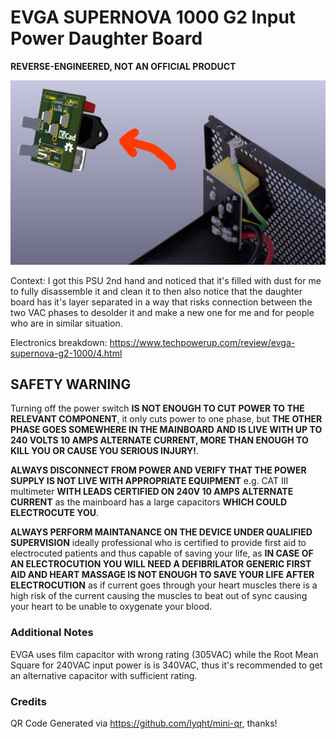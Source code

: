 # EVGA SUPERNOVA 1000 G2 Input Power Daughter Board

**REVERSE-ENGINEERED, NOT AN OFFICIAL PRODUCT**

![](./img/intro.png)

Context: I got this PSU 2nd hand and noticed that it's filled with dust for me to fully disassemble it and clean it to then also notice that the daughter board has it's layer separated in a way that risks connection between the two VAC phases to desolder it and make a new one for me and for people who are in similar situation.

Electronics breakdown: https://www.techpowerup.com/review/evga-supernova-g2-1000/4.html

## SAFETY WARNING

Turning off the power switch **IS NOT ENOUGH TO CUT POWER TO THE RELEVANT COMPONENT**, it only cuts power to one phase, but **THE OTHER PHASE GOES SOMEWHERE IN THE MAINBOARD AND __IS LIVE WITH UP TO 240 VOLTS 10 AMPS ALTERNATE CURRENT, MORE THAN ENOUGH TO KILL YOU OR CAUSE YOU SERIOUS INJURY__!**.

**ALWAYS DISCONNECT FROM POWER AND VERIFY THAT THE POWER SUPPLY IS NOT LIVE WITH APPROPRIATE EQUIPMENT** e.g. CAT III multimeter **__WITH LEADS CERTIFIED ON 240V 10 AMPS ALTERNATE CURRENT__** as the mainboard has a large capacitors **WHICH COULD ELECTROCUTE YOU**.

**ALWAYS PERFORM MAINTANANCE ON THE DEVICE UNDER QUALIFIED SUPERVISION** ideally professional who is certified to provide first aid to electrocuted patients and thus capable of saving your life, as **IN CASE OF AN ELECTROCUTION YOU WILL NEED A DEFIBRILATOR __GENERIC FIRST AID AND HEART MASSAGE IS NOT ENOUGH TO SAVE YOUR LIFE AFTER ELECTROCUTION__** as if current goes through your heart muscles there is a high risk of the current causing the muscles to beat out of sync causing your heart to be unable to oxygenate your blood.

### Additional Notes

EVGA uses film capacitor with wrong rating (305VAC) while the Root Mean Square for 240VAC input power is is 340VAC, thus it's recommended to get an alternative capacitor with sufficient rating.

### Credits

QR Code Generated via https://github.com/lyqht/mini-qr, thanks!
